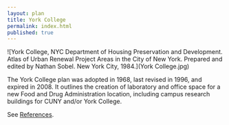 ```yaml
---
layout: plan
title: York College
permalink: index.html
published: true
---
```


<!---![York College, NYC Department of Housing Preservation and Development. Community Development Progress Report: 1968. Prepared and edited by Nathan Sobel. New York City, 1968.](York College 1968.png)-->
![York College, NYC Department of Housing Preservation and Development. Atlas of Urban Renewal Project Areas in the City of New York. Prepared and edited by Nathan Sobel. New York City, 1984.](York College.jpg)

The York College plan was adopted in 1968, last revised in 1996, and expired in 2008. It outlines the creation of laboratory and office space for a new Food and Drug Administration location, including campus research buildings for CUNY and/or York College.

See [References](http://www.urbanreviewer.org/#page=references.html).